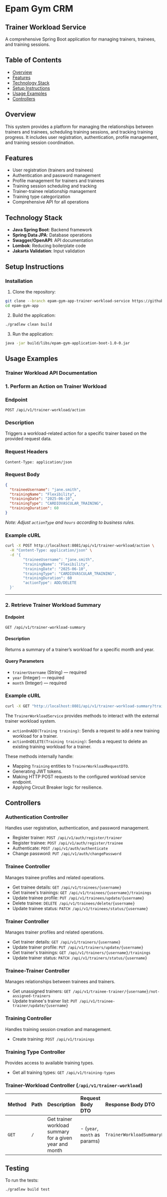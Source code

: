 # Epam Gym CRM
## Trainer Workload Service
A comprehensive Spring Boot application for managing trainers, trainees, and training sessions.

## Table of Contents
- [Overview](#overview)
- [Features](#features)
- [Technology Stack](#technology-stack)
- [Setup Instructions](#setup-instructions)
- [Usage Examples](#usage-examples)
- [Controllers](#controllers)

## Overview

This system provides a platform for managing the relationships between trainers and trainees, scheduling training sessions, and tracking training progress. It includes user registration, authentication, profile management, and training session coordination.

## Features

- User registration (trainers and trainees)
- Authentication and password management
- Profile management for trainers and trainees
- Training session scheduling and tracking
- Trainer-trainee relationship management
- Training type categorization
- Comprehensive API for all operations

## Technology Stack

- **Java Spring Boot**: Backend framework
- **Spring Data JPA**: Database operations
- **Swagger/OpenAPI**: API documentation
- **Lombok**: Reducing boilerplate code
- **Jakarta Validation**: Input validation

## Setup Instructions

### Installation

1. Clone the repository:
```bash
git clone --branch epam-gym-app-trainer-workload-service https://github.com/abdulaxad-epam/epam-gym-app.git 
cd epam-gym-app
```
2. Build the application:

```bash
./gradlew clean build
```

3. Run the application:
```bash
java -jar build/libs/epam-gym-application-boot-1.0-0.jar
```

## Usage Examples
### Trainer Workload API Documentation

### 1. Perform an Action on Trainer Workload

### Endpoint
```http
POST /api/v1/trainer-workload/action
```

### Description
Triggers a workload-related action for a specific trainer based on the provided request data.

### Request Headers
```http
Content-Type: application/json
```

### Request Body
```json
{
  "traineeUsername": "jane.smith",
  "trainingName": "Flexibility",
  "trainingDate": "2025-06-10",
  "trainingType": "CARDIOVASCULAR_TRAINING",
  "trainingDuration": 60
}
```

*Note: Adjust `actionType` and `hours` according to business rules.*

### Example cURL
```bash
curl -X POST http://localhost:8081/api/v1/trainer-workload/action \
  -H "Content-Type: application/json" \
  -d '{
        "traineeUsername": "jane.smith",
        "trainingName": "Flexibility",
        "trainingDate": "2025-06-10",
        "trainingType": "CARDIOVASCULAR_TRAINING",
        "trainingDuration": 60
        "actionType": ADD/DELETE
  }'
```

---

### 2. Retrieve Trainer Workload Summary

#### Endpoint
```http
GET /api/v1/trainer-workload-summary
```

#### Description
Returns a summary of a trainer’s workload for a specific month and year.

#### Query Parameters
- `trainerUsername` (String) — required
- `year` (Integer) — required
- `month` (Integer) — required

### Example cURL
```bash
curl -X GET "http://localhost:8081/api/v1/trainer-workload-summary?trainerUsername=john.smith&year=2025&month=6"
```

The `TrainerWorkloadService` provides methods to interact with the external trainer workload system.

* `actionOnADD(Training training)`: Sends a request to add a new training workload for a trainer.
* `actionOnDELETE(Training training)`: Sends a request to delete an existing training workload for a trainer.

These methods internally handle:
* Mapping `Training` entities to `TrainerWorkloadRequestDTO`.
* Generating JWT tokens.
* Making HTTP POST requests to the configured workload service endpoint.
* Applying Circuit Breaker logic for resilience.


## Controllers

### Authentication Controller
Handles user registration, authentication, and password management.
- Register trainer: `POST /api/v1/auth/register/trainer`
- Register trainee: `POST /api/v1/auth/register/trainee`
- Authenticate: `POST /api/v1/auth/authenticate`
- Change password: `PUT /api/v1/auth/changePassword`

### Trainee Controller
Manages trainee profiles and related operations.
- Get trainee details: `GET /api/v1/trainees/{username}`
- Get trainee's trainings: `GET /api/v1/trainees/{username}/trainings`
- Update trainee profile: `PUT /api/v1/trainees/update/{username}`
- Delete trainee: `DELETE /api/v1/trainees/delete/{username}`
- Update trainee status: `PATCH /api/v1/trainees/status/{username}`

### Trainer Controller
Manages trainer profiles and related operations.
- Get trainer details: `GET /api/v1/trainers/{username}`
- Update trainer profile: `PUT /api/v1/trainers/update/{username}`
- Get trainer's trainings: `GET /api/v1/trainers/{username}/trainings`
- Update trainer status: `PATCH /api/v1/trainers/status/{username}`

### Trainee-Trainer Controller
Manages relationships between trainees and trainers.
- Get unassigned trainers: `GET /api/v1/trainee-trainer/{username}/not-assigned-trainers`
- Update trainee's trainer list: `PUT /api/v1/trainee-trainer/update/{username}`

### Training Controller
Handles training session creation and management.
- Create training: `POST /api/v1/trainings`

### Training Type Controller
Provides access to available training types.
- Get all training types: `GET /api/v1/training-types`

### Trainer-Workload Controller (`/api/v1/trainer-workload`)

| Method | Path | Description                                     | Request Body DTO               | Response Body DTO                 |
| :----- | :--- | :---------------------------------------------- | :----------------------------- | :-------------------------------- |
| `GET`  | `/`  | Get trainer workload summary for a given year and month | - (`year`, `month` as params)  | `TrainerWorkloadSummaryResponseDTO` |



## Testing

To run the tests:
```bash
./gradlew build test